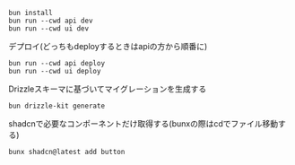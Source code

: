 ```
bun install
bun run --cwd api dev
bun run --cwd ui dev
```

デプロイ(どっちもdeployするときはapiの方から順番に)

```
bun run --cwd api deploy
bun run --cwd ui deploy
```

Drizzleスキーマに基づいてマイグレーションを生成する

```
bun drizzle-kit generate
```
shadcnで必要なコンポーネントだけ取得する(bunxの際はcdでファイル移動する)

```
bunx shadcn@latest add button 
```